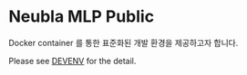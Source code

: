 # Neubla MLP Public

Docker container 를 통한 표준화된 개발 환경을 제공하고자 합니다. 

Please see [DEVENV](./environ/devenv.md) for the detail.

